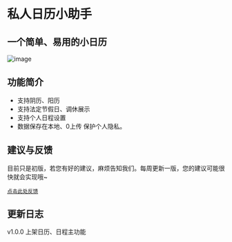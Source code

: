 # 私人日历小助手
## 一个简单、易用的小日历
![image](https://github.com/machuxin/calendar-personal/assets/26918529/8a20bb80-d713-4ba9-86e8-cd4192a5922f)
## 功能简介
* 支持阴历、阳历
* 支持法定节假日、调休展示
* 支持个人日程设置
* 数据保存在本地、0上传 保护个人隐私。

## 建议与反馈
目前只是初版，若您有好的建议，麻烦告知我们。每周更新一版，您的建议可能很快就会实现哦~

[`点击此处反馈`](https://github.com/machuxin/calendar-personal/issues)

## 更新日志
v1.0.0 上架日历、日程主功能

